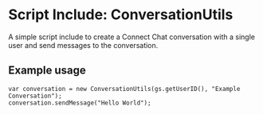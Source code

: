 # Script Include: ConversationUtils

A simple script include to create a Connect Chat conversation with a single user and send messages to the conversation.

## Example usage

```
var conversation = new ConversationUtils(gs.getUserID(), "Example Conversation");
conversation.sendMessage("Hello World");
```